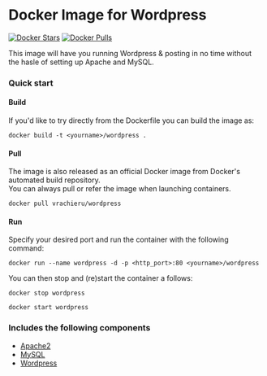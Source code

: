 # Docker Image for Wordpress

[![Docker Stars](https://img.shields.io/docker/stars/vrachieru/wordpress.svg?style=flat)](https://hub.docker.com/r/vrachieru/wordpress/)
[![Docker Pulls](https://img.shields.io/docker/pulls/vrachieru/wordpress.svg?style=flat)](https://hub.docker.com/r/vrachieru/wordpress/)

This image will have you running Wordpress & posting in no time without the hasle of setting up Apache and MySQL.

### Quick start

#### Build

If you'd like to try directly from the Dockerfile you can build the image as:

``docker build -t <yourname>/wordpress .``

#### Pull

The image is also released as an official Docker image from Docker's automated build repository.  
You can always pull or refer the image when launching containers.

``docker pull vrachieru/wordpress``

#### Run

Specify your desired port and run the container with the following command:

``docker run --name wordpress -d -p <http_port>:80 <yourname>/wordpress``

You can then stop and (re)start the container a follows:

``docker stop wordpress``

``docker start wordpress``


### Includes the following components

* [Apache2](https://httpd.apache.org/)
* [MySQL](https://www.mysql.com/)
* [Wordpress](https://wordpress.com/)
